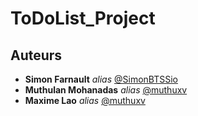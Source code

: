 # ToDoList_Project
## Auteurs

* **Simon Farnault** _alias_ [@SimonBTSSio](https://github.com/SimonBTSSio)
* **Muthulan Mohanadas** _alias_ [@muthuxv](https://github.com/muthuxv)
* **Maxime Lao** _alias_ [@muthuxv](https://github.com/Maxime-Lao)